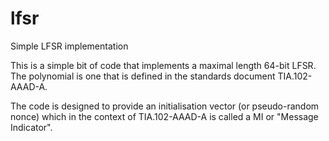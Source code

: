 # lfsr
Simple LFSR implementation

This is a simple bit of code that implements a maximal length 64-bit LFSR. The polynomial is one that is defined in the standards document TIA.102-AAAD-A.

The code is designed to provide an initialisation vector (or pseudo-random nonce) which in the context of TIA.102-AAAD-A is called a MI or "Message Indicator".
